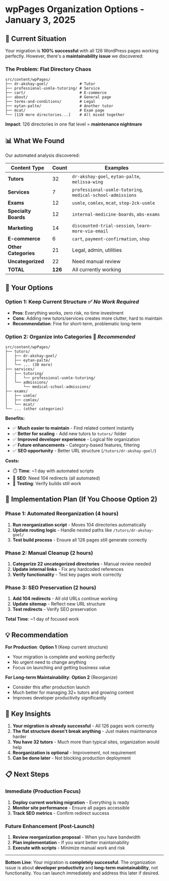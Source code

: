 # wpPages Organization Options - January 3, 2025

## 🎯 **Current Situation**

Your migration is **100% successful** with all 126 WordPress pages working perfectly. However, there's a **maintainability issue** we discovered:

### **The Problem**: Flat Directory Chaos

```
src/content/wpPages/
├── dr-akshay-goel/              # Tutor
├── professional-usmle-tutoring/ # Service
├── cart/                        # E-commerce
├── about/                       # General page
├── terms-and-conditions/        # Legal
├── eytan-palte/                 # Another tutor
├── mcat/                        # Exam page
└── [119 more directories...]    # All mixed together
```

**Impact**: 126 directories in one flat level = **maintenance nightmare**

## 📊 **What We Found**

Our automated analysis discovered:

| Content Type         | Count   | Examples                                                   |
| -------------------- | ------- | ---------------------------------------------------------- |
| **Tutors**           | 32      | `dr-akshay-goel`, `eytan-palte`, `melissa-wing`            |
| **Services**         | 7       | `professional-usmle-tutoring`, `medical-school-admissions` |
| **Exams**            | 12      | `usmle`, `comlex`, `mcat`, `step-2ck-usmle`                |
| **Specialty Boards** | 12      | `internal-medicine-boards`, `abs-exams`                    |
| **Marketing**        | 14      | `discounted-trial-session`, `learn-more-via-email`         |
| **E-commerce**       | 6       | `cart`, `payment-confirmation`, `shop`                     |
| **Other Categories** | 21      | Legal, admin, utilities                                    |
| **Uncategorized**    | 22      | Need manual review                                         |
| **TOTAL**            | **126** | All currently working                                      |

## 🤔 **Your Options**

### **Option 1: Keep Current Structure** ✅ _No Work Required_

- **Pros**: Everything works, zero risk, no time investment
- **Cons**: Adding new tutors/services creates more clutter, hard to maintain
- **Recommendation**: Fine for short-term, problematic long-term

### **Option 2: Organize into Categories** 🚀 _Recommended_

```
src/content/wpPages/
├── tutors/
│   ├── dr-akshay-goel/
│   ├── eytan-palte/
│   └── ... (30 more)
├── services/
│   ├── tutoring/
│   │   └── professional-usmle-tutoring/
│   └── admissions/
│       └── medical-school-admissions/
├── exams/
│   ├── usmle/
│   ├── comlex/
│   └── mcat/
└── ... (other categories)
```

**Benefits:**

- ✅ **Much easier to maintain** - Find related content instantly
- ✅ **Better for scaling** - Add new tutors to `tutors/` folder
- ✅ **Improved developer experience** - Logical file organization
- ✅ **Future enhancements** - Category-based features, filtering
- ✅ **SEO opportunity** - Better URL structure (`/tutors/dr-akshay-goel/`)

**Costs:**

- ⏱️ **Time**: ~1 day with automated scripts
- 🔗 **SEO**: Need 104 redirects (all automated)
- 🧪 **Testing**: Verify builds still work

## 🚀 **Implementation Plan** (If You Choose Option 2)

### **Phase 1: Automated Reorganization** (4 hours)

1. **Run reorganization script** - Moves 104 directories automatically
2. **Update routing logic** - Handle nested paths like `/tutors/dr-akshay-goel/`
3. **Test build process** - Ensure all 126 pages still generate correctly

### **Phase 2: Manual Cleanup** (2 hours)

1. **Categorize 22 uncategorized directories** - Manual review needed
2. **Update internal links** - Fix any hardcoded references
3. **Verify functionality** - Test key pages work correctly

### **Phase 3: SEO Preservation** (2 hours)

1. **Add 104 redirects** - All old URLs continue working
2. **Update sitemap** - Reflect new URL structure
3. **Test redirects** - Verify SEO preservation

**Total Time**: ~1 day of focused work

## 💡 **Recommendation**

**For Production**: **Option 1** (Keep current structure)

- Your migration is complete and working perfectly
- No urgent need to change anything
- Focus on launching and getting business value

**For Long-term Maintainability**: **Option 2** (Reorganize)

- Consider this after production launch
- Much better for managing 32+ tutors and growing content
- Improves developer productivity significantly

## 🎯 **Key Insights**

1. **Your migration is already successful** - All 126 pages work correctly
2. **The flat structure doesn't break anything** - Just makes maintenance harder
3. **You have 32 tutors** - Much more than typical sites, organization would help
4. **Reorganization is optional** - Improvement, not requirement
5. **Can be done later** - Not blocking production deployment

## 📋 **Next Steps**

### **Immediate (Production Focus)**

1. **Deploy current working migration** - Everything is ready
2. **Monitor site performance** - Ensure all pages accessible
3. **Track SEO metrics** - Confirm redirect success

### **Future Enhancement (Post-Launch)**

1. **Review reorganization proposal** - When you have bandwidth
2. **Plan implementation** - If you want better maintainability
3. **Execute with scripts** - Minimize manual work and risk

---

**Bottom Line**: Your migration is **completely successful**. The organization issue is about **developer productivity** and **long-term maintainability**, not functionality. You can launch immediately and address this later if desired.
